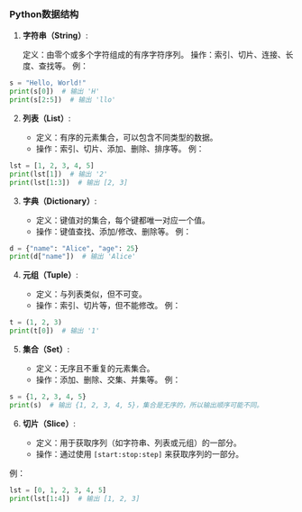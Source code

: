 ### Python数据结构

1. **字符串（String）**:


	定义：由零个或多个字符组成的有序字符序列。
	操作：索引、切片、连接、长度、查找等。
例：

```python
s = "Hello, World!"
print(s[0])  # 输出 'H'
print(s[2:5])  # 输出 'llo'
```



2. **列表（List）**:


	* 定义：有序的元素集合，可以包含不同类型的数据。
	* 操作：索引、切片、添加、删除、排序等。
例：

```python
lst = [1, 2, 3, 4, 5]
print(lst[1])  # 输出 '2'
print(lst[1:3])  # 输出 [2, 3]
```



3. **字典（Dictionary）**:


	* 定义：键值对的集合，每个键都唯一对应一个值。
	* 操作：键值查找、添加/修改、删除等。
例：

```python
d = {"name": "Alice", "age": 25}
print(d["name"])  # 输出 'Alice'
```



4. **元组（Tuple）**:


	* 定义：与列表类似，但不可变。
	* 操作：索引、切片等，但不能修改。
例：

```python
t = (1, 2, 3)
print(t[0])  # 输出 '1'
```



5. **集合（Set）**:


	* 定义：无序且不重复的元素集合。
	* 操作：添加、删除、交集、并集等。
例：

```python
s = {1, 2, 3, 4, 5}
print(s)  # 输出 {1, 2, 3, 4, 5}，集合是无序的，所以输出顺序可能不同。
```



6. **切片（Slice）**:


	* 定义：用于获取序列（如字符串、列表或元组）的一部分。
	* 操作：通过使用 `[start:stop:step]` 来获取序列的一部分。

例：

```python
lst = [0, 1, 2, 3, 4, 5]
print(lst[1:4])  # 输出 [1, 2, 3]
```